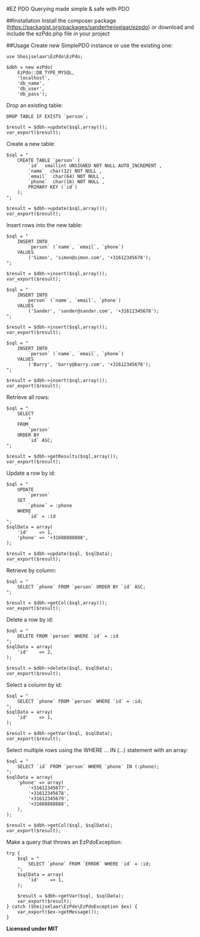 #EZ PDO
Querying made simple & safe with PDO

##Installation
Install the composer package (https://packagist.org/packages/sanderheijselaar/ezpdo)
or download and include the ezPdo.php file in your project

##Usage
Create new SimplePDO instance or use the existing one:

	use Sheijselaar\EzPdo\EzPdo;

    $dbh = new ezPdo(
		EzPdo::DB_TYPE_MYSQL, 
		'localhost', 
		'db_name', 
		'db_user', 
		'db_pass');

Drop an existing table:

    DROP TABLE IF EXISTS `person`;

    $result = $dbh->update($sql,array());
    var_export($result);

Create a new table:

    $sql = "
        CREATE TABLE `person` (
            `id`  smallint UNSIGNED NOT NULL AUTO_INCREMENT ,
            `name`  char(32) NOT NULL ,
            `email`  char(64) NOT NULL ,
            `phone`  char(16) NOT NULL ,
            PRIMARY KEY (`id`)
        );
    ";

    $result = $dbh->update($sql,array());
    var_export($result);

Insert rows into the new table:

    $sql = "
        INSERT INTO 
			`person` (`name`, `email`, `phone`) 
		VALUES 
			('Simon', 'simon@simon.com', '+31612345678');
    ";

    $result = $dbh->insert($sql,array());
    var_export($result);

    $sql = "
        INSERT INTO 
			person` (`name`, `email`, `phone`) 
		VALUES 
			('Sander', 'sander@sander.com', '+31612345678');
    ";

    $result = $dbh->insert($sql,array());
    var_export($result);

    $sql = "
        INSERT INTO 
			`person` (`name`, `email`, `phone`) 
		VALUES 
			('Barry', 'barry@barry.com', '+31612345678');
    ";

    $result = $dbh->insert($sql,array());
    var_export($result);

Retrieve all rows:

    $sql = "
        SELECT 
			* 
		FROM 
			`person` 
		ORDER BY 
			`id` ASC;
    ";

    $result = $dbh->getResults($sql,array());
    var_export($result);

Update a row by id:

    $sql = "
        UPDATE 
			`person` 
		SET 
			`phone` = :phone 
		WHERE 
			`id` = :id
    ";
    $sqlData = array(
        'id'    => 1,
        'phone' => '+31688888888',
    );

    $result = $dbh->update($sql, $sqlData);
    var_export($result);

Retrieve by column:

    $sql = "
        SELECT `phone` FROM `person` ORDER BY `id` ASC;
    ";

    $result = $dbh->getCol($sql,array());
    var_export($result);

Delete a row by id:

    $sql = "
        DELETE FROM `person` WHERE `id` = :id
    ";
    $sqlData = array(
        'id'    => 2,
    );

    $result = $dbh->delete($sql, $sqlData);
    var_export($result);

Select a column by id:

    $sql = "
        SELECT `phone` FROM `person` WHERE `id` = :id;
    ";
    $sqlData = array(
        'id'    => 1,
    );

    $result = $dbh->getVar($sql, $sqlData);
    var_export($result);

Select multiple rows using the WHERE ... IN (...) statement with an array:

    $sql = "
        SELECT `id` FROM `person` WHERE `phone` IN (:phone);
    ";
    $sqlData = array(
        'phone' => array(
            '+31612345677',
            '+31612345678',
            '+31612345679',
            '+31688888888',
        ),
    );

    $result = $dbh->getCol($sql, $sqlData);
    var_export($result);

Make a query that throws an EzPdoException:

	try {
	    $sql = "
	        SELECT `phone` FROM `ERROR` WHERE `id` = :id;
	    ";
	    $sqlData = array(
	        'id'    => 1,
	    );
	
	    $result = $dbh->getVar($sql, $sqlData);
	    var_export($result);
	} catch (Sheijselaar\EzPdo\EzPdoException $ex) {
	    var_export($ex->getMessage());
	}



**Licensed under MIT**
